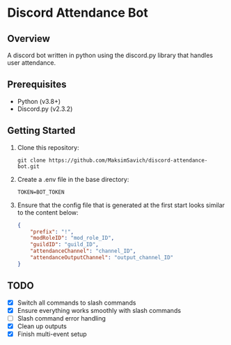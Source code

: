 # Discord Attendance Bot

## Overview

A discord bot written in python using the discord.py library that handles user attendance.

## Prerequisites

- Python (v3.8+)
- Discord.py (v2.3.2)

## Getting Started

1. Clone this repository:

   ```shell
   git clone https://github.com/MaksimSavich/discord-attendance-bot.git

2. Create a .env file in the base directory:
    ```env
    TOKEN=BOT_TOKEN
3. Ensure that the config file that is generated at the first start looks similar to the content below:
    ```json
    {
        "prefix": "!",
        "modRoleID": "mod_role_ID",
        "guildID": "guild_ID",
        "attendanceChannel": "channel_ID",
        "attendanceOutputChannel": "output_channel_ID"
    }

## TODO
- [x] Switch all commands to slash commands
- [X] Ensure everything works smoothly with slash commands
- [ ] Slash command error handling
- [X] Clean up outputs
- [X] Finish multi-event setup